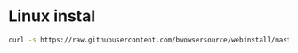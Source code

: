 # Linux instal

```sh
curl -s https://raw.githubusercontent.com/bwowsersource/webinstall/master/installer-curl.sh | bash
```